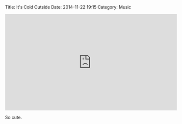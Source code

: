 Title: It's Cold Outside
Date: 2014-11-22 19:15
Category: Music

<iframe width="560" height="315" src="https://www.youtube.com/embed/6bbuBubZ1yE" frameborder="0" allowfullscreen></iframe>

So cute.
